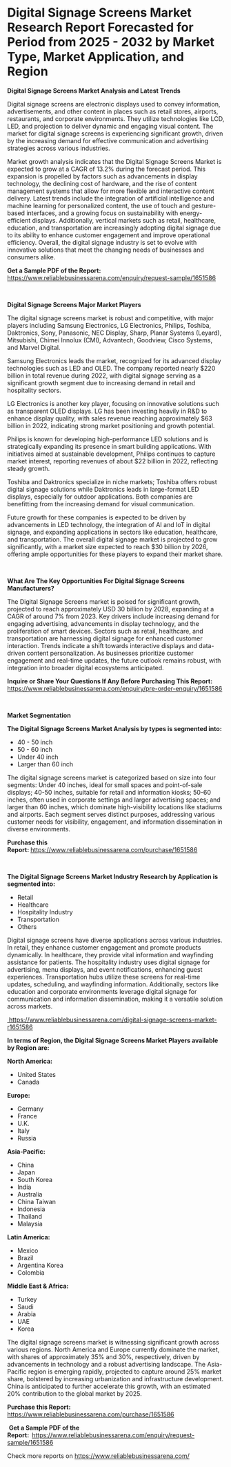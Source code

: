 <p><h1>Digital Signage Screens Market Research Report Forecasted for Period from 2025 -  2032 by Market Type, Market Application, and Region</h1></p><p><strong>Digital Signage Screens Market Analysis and Latest Trends</strong></p>
<p><p>Digital signage screens are electronic displays used to convey information, advertisements, and other content in places such as retail stores, airports, restaurants, and corporate environments. They utilize technologies like LCD, LED, and projection to deliver dynamic and engaging visual content. The market for digital signage screens is experiencing significant growth, driven by the increasing demand for effective communication and advertising strategies across various industries.</p><p>Market growth analysis indicates that the Digital Signage Screens Market is expected to grow at a CAGR of 13.2% during the forecast period. This expansion is propelled by factors such as advancements in display technology, the declining cost of hardware, and the rise of content management systems that allow for more flexible and interactive content delivery. Latest trends include the integration of artificial intelligence and machine learning for personalized content, the use of touch and gesture-based interfaces, and a growing focus on sustainability with energy-efficient displays. Additionally, vertical markets such as retail, healthcare, education, and transportation are increasingly adopting digital signage due to its ability to enhance customer engagement and improve operational efficiency. Overall, the digital signage industry is set to evolve with innovative solutions that meet the changing needs of businesses and consumers alike.</p></p>
<p><strong>Get a Sample PDF of the Report:&nbsp;</strong> <a href="https://www.reliablebusinessarena.com/enquiry/request-sample/1651586?utm_campaign=2120&utm_medium=2&utm_source=Github&utm_content=ia&utm_term=06022025&utm_id=digital-signage-screens">https://www.reliablebusinessarena.com/enquiry/request-sample/1651586</a></p>
<p>&nbsp;</p>
<p><strong>Digital Signage Screens Major Market Players</strong></p>
<p><p>The digital signage screens market is robust and competitive, with major players including Samsung Electronics, LG Electronics, Philips, Toshiba, Daktronics, Sony, Panasonic, NEC Display, Sharp, Planar Systems (Leyard), Mitsubishi, Chimei Innolux (CMI), Advantech, Goodview, Cisco Systems, and Marvel Digital. </p><p>Samsung Electronics leads the market, recognized for its advanced display technologies such as LED and OLED. The company reported nearly $220 billion in total revenue during 2022, with digital signage serving as a significant growth segment due to increasing demand in retail and hospitality sectors.</p><p>LG Electronics is another key player, focusing on innovative solutions such as transparent OLED displays. LG has been investing heavily in R&D to enhance display quality, with sales revenue reaching approximately $63 billion in 2022, indicating strong market positioning and growth potential.</p><p>Philips is known for developing high-performance LED solutions and is strategically expanding its presence in smart building applications. With initiatives aimed at sustainable development, Philips continues to capture market interest, reporting revenues of about $22 billion in 2022, reflecting steady growth.</p><p>Toshiba and Daktronics specialize in niche markets; Toshiba offers robust digital signage solutions while Daktronics leads in large-format LED displays, especially for outdoor applications. Both companies are benefitting from the increasing demand for visual communication.</p><p>Future growth for these companies is expected to be driven by advancements in LED technology, the integration of AI and IoT in digital signage, and expanding applications in sectors like education, healthcare, and transportation. The overall digital signage market is projected to grow significantly, with a market size expected to reach $30 billion by 2026, offering ample opportunities for these players to expand their market share.</p></p>
<p>&nbsp;</p>
<p><strong>What Are The Key Opportunities For Digital Signage Screens Manufacturers?</strong></p>
<p><p>The Digital Signage Screens market is poised for significant growth, projected to reach approximately USD 30 billion by 2028, expanding at a CAGR of around 7% from 2023. Key drivers include increasing demand for engaging advertising, advancements in display technology, and the proliferation of smart devices. Sectors such as retail, healthcare, and transportation are harnessing digital signage for enhanced customer interaction. Trends indicate a shift towards interactive displays and data-driven content personalization. As businesses prioritize customer engagement and real-time updates, the future outlook remains robust, with integration into broader digital ecosystems anticipated.</p></p>
<p><strong>Inquire or Share Your Questions If Any Before Purchasing This Report:</strong> <a href="https://www.reliablebusinessarena.com/enquiry/pre-order-enquiry/1651586?utm_campaign=2120&utm_medium=2&utm_source=Github&utm_content=ia&utm_term=06022025&utm_id=digital-signage-screens">https://www.reliablebusinessarena.com/enquiry/pre-order-enquiry/1651586</a></p>
<p>&nbsp;</p>
<p><strong>Market Segmentation</strong></p>
<p><strong>The Digital Signage Screens Market Analysis by types is segmented into:</strong></p>
<p><ul><li>40 - 50 inch</li><li>50 - 60 inch</li><li>Under 40 inch</li><li>Larger than 60 inch</li></ul></p>
<p><p>The digital signage screens market is categorized based on size into four segments: Under 40 inches, ideal for small spaces and point-of-sale displays; 40-50 inches, suitable for retail and information kiosks; 50-60 inches, often used in corporate settings and larger advertising spaces; and larger than 60 inches, which dominate high-visibility locations like stadiums and airports. Each segment serves distinct purposes, addressing various customer needs for visibility, engagement, and information dissemination in diverse environments.</p></p>
<p><strong>Purchase this Report:&nbsp;</strong><a href="https://www.reliablebusinessarena.com/purchase/1651586?utm_campaign=2120&utm_medium=2&utm_source=Github&utm_content=ia&utm_term=06022025&utm_id=digital-signage-screens">https://www.reliablebusinessarena.com/purchase/1651586</a></p>
<p>&nbsp;</p>
<p><strong>The Digital Signage Screens Market Industry Research by Application is segmented into:</strong></p>
<p><ul><li>Retail</li><li>Healthcare</li><li>Hospitality Industry</li><li>Transportation</li><li>Others</li></ul></p>
<p><p>Digital signage screens have diverse applications across various industries. In retail, they enhance customer engagement and promote products dynamically. In healthcare, they provide vital information and wayfinding assistance for patients. The hospitality industry uses digital signage for advertising, menu displays, and event notifications, enhancing guest experiences. Transportation hubs utilize these screens for real-time updates, scheduling, and wayfinding information. Additionally, sectors like education and corporate environments leverage digital signage for communication and information dissemination, making it a versatile solution across markets.</p></p>
<p><a href="https://www.reliablebusinessarena.com/digital-signage-screens-market-r1651586?utm_campaign=2120&utm_medium=2&utm_source=Github&utm_content=ia&utm_term=06022025&utm_id=digital-signage-screens">&nbsp;https://www.reliablebusinessarena.com/digital-signage-screens-market-r1651586</a></p>
<p><strong>In terms of Region, the Digital Signage Screens Market Players available by Region are:</strong></p>
<p>
    <p> <strong> North America: </strong>
        <ul>
            <li>United States</li>
            <li>Canada</li>
        </ul>
        </p> 
    <p> <strong> Europe: </strong>
        <ul>
            <li>Germany</li>
            <li>France</li>
            <li>U.K.</li>
            <li>Italy</li>
            <li>Russia</li>
        </ul>
        </p> 
    <p> <strong> Asia-Pacific: </strong>
        <ul>
            <li>China</li>
            <li>Japan</li>
            <li>South Korea</li>
            <li>India</li>
            <li>Australia</li>
            <li>China Taiwan</li>
            <li>Indonesia</li>
            <li>Thailand</li>
            <li>Malaysia</li>
        </ul>
        </p> 
    <p> <strong> Latin America: </strong>
        <ul>
            <li>Mexico</li>
            <li>Brazil</li>
            <li>Argentina Korea</li>
            <li>Colombia</li>
        </ul>
        </p> 
    <p> <strong> Middle East & Africa: </strong>
        <ul>
            <li>Turkey</li>
            <li>Saudi</li>
            <li>Arabia</li>
            <li>UAE</li>
            <li>Korea</li>
        </ul>
    </p>
    </p>
<p><p>The digital signage screens market is witnessing significant growth across various regions. North America and Europe currently dominate the market, with shares of approximately 35% and 30%, respectively, driven by advancements in technology and a robust advertising landscape. The Asia-Pacific region is emerging rapidly, projected to capture around 25% market share, bolstered by increasing urbanization and infrastructure development. China is anticipated to further accelerate this growth, with an estimated 20% contribution to the global market by 2025.</p></p>
<p><strong>Purchase this Report: </strong><a href="https://www.reliablebusinessarena.com/purchase/1651586?utm_campaign=2120&utm_medium=2&utm_source=Github&utm_content=ia&utm_term=06022025&utm_id=digital-signage-screens">https://www.reliablebusinessarena.com/purchase/1651586</a></p>
<p>&nbsp;<strong>Get a Sample PDF of the Report:&nbsp;&nbsp;</strong><a href="https://www.reliablebusinessarena.com/enquiry/request-sample/1651586?utm_campaign=2120&utm_medium=2&utm_source=Github&utm_content=ia&utm_term=06022025&utm_id=digital-signage-screens">https://www.reliablebusinessarena.com/enquiry/request-sample/1651586</a></p>
<p><strong></strong></p>
<p>Check more reports on <a href="https://www.reliablebusinessarena.com/?utm_campaign=2120&utm_medium=2&utm_source=Github&utm_content=ia&utm_term=06022025&utm_id=digital-signage-screens">https://www.reliablebusinessarena.com/</a></p>